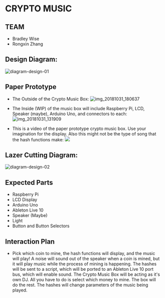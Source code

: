 # CRYPTO MUSIC 

## TEAM
- Bradley Wise
- Rongxin Zhang

## Design Diagram:
![diagram-design-01](https://user-images.githubusercontent.com/3782456/47757086-0ff18080-dca5-11e8-8268-8538117c6701.png)


## Paper Prototype
- The Outside of the Crypto Music Box:
![img_20181031_180637](https://user-images.githubusercontent.com/3782456/47823314-ff560e80-dd67-11e8-9e69-f67c99c2a042.jpg)

- The Inside (WIP) of the music box will include Raspberry Pi, LCD, Speaker (maybe), Arduino Uno, and connectors to each: 
![img_20181031_131909](https://user-images.githubusercontent.com/3782456/47823051-c7020080-dd66-11e8-8967-91cfe82095dc.jpg)

- This is a video of the paper prototype crypto music box. Use your imagination for the display. Also this might not be the type of song that the hash functions make:
[![](http://img.youtube.com/vi/jwhWBfHA8y4/0.jpg)](https://youtu.be/jwhWBfHA8y4)


## Lazer Cutting Diagram:
![diagram-design-02](https://user-images.githubusercontent.com/3782456/47756604-14b53500-dca3-11e8-83ca-116be34e5ff7.png)

## Expected Parts
- Raspberry Pi
- LCD Display
- Arduino Uno
- Ableton Live 10
- Speaker (Maybe)
- Light
- Button and Button Selectors

## Interaction Plan
- Pick which coin to mine, the hash functions will display, and the music will play! A noise will sound out of the speaker when a coin is mined, but it will play music while the process of mining is happening. The hashes will be sent to a script, which will be ported to an Ableton Live 10 port bus, which will enable sound. The Crypto Music Box will be acting as it's own DJ. All you have to do is select which money to mine. The box will do the rest. The hashes will change parameters of the music being played.
